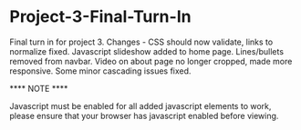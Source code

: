 # Project-3-Final-Turn-In
Final turn in for project 3. Changes - CSS should now validate, links to normalize fixed. Javascript slideshow added to home page. Lines/bullets removed from navbar. Video on about page no longer cropped, made more responsive. Some minor cascading issues fixed. 

**** NOTE ****

Javascript must be enabled for all added javascript elements to work, please ensure that your browser has javascript enabled before viewing.

